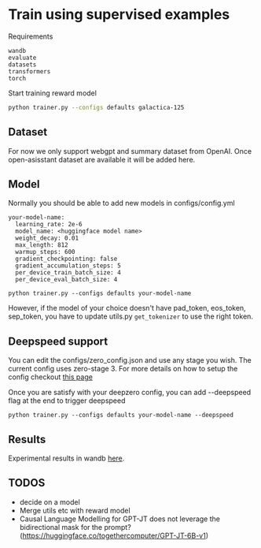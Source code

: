 # Train using supervised examples

Requirements

```
wandb
evaluate
datasets
transformers
torch
```

Start training reward model

```bash
python trainer.py --configs defaults galactica-125
```

## Dataset

For now we only support webgpt and summary dataset from OpenAI. Once
open-asisstant dataset are available it will be added here.

## Model

Normally you should be able to add new models in configs/config.yml

```
your-model-name:
  learning_rate: 2e-6
  model_name: <huggingface model name>
  weight_decay: 0.01
  max_length: 812
  warmup_steps: 600
  gradient_checkpointing: false
  gradient_accumulation_steps: 5
  per_device_train_batch_size: 4
  per_device_eval_batch_size: 4
```

```
python trainer.py --configs defaults your-model-name
```

However, if the model of your choice doesn't have pad_token, eos_token,
sep_token, you have to update utils.py `get_tokenizer` to use the right token.

## Deepspeed support

You can edit the configs/zero_config.json and use any stage you wish. The
current config uses zero-stage 3. For more details on how to setup the config
checkout [this page](https://www.deepspeed.ai/tutorials/zero/)

Once you are satisfy with your deepzero config, you can add --deepspeed flag at
the end to trigger deepspeed

```
python trainer.py --configs defaults your-model-name --deepspeed
```

## Results

Experimental results in wandb
[here](https://wandb.ai/sanagnos/supervised-finetuning?workspace=user-sanagnos).

## TODOS

- decide on a model
- Merge utils etc with reward model
- Causal Language Modelling for GPT-JT does not leverage the bidirectional mask for the
  prompt? (https://huggingface.co/togethercomputer/GPT-JT-6B-v1)
